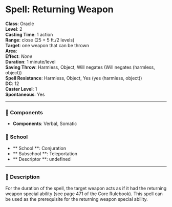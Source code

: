 
# Spell: Returning Weapon
**Class**: Oracle  
**Level**: 2  
**Casting Time**: 1 action  
**Range**: close (25 + 5 ft./2 levels)  
**Target**: one weapon that can be thrown  
**Area**:   
**Effect**: _None_  
**Duration**: 1 minute/level  
**Saving Throw**: Harmless, Object, Will negates (Will negates (harmless, object))  
**Spell Resistance**: Harmless, Object, Yes (yes (harmless, object))  
**DC**: 12  
**Caster Level**: 1  
**Spontaneous**: Yes

---

### 🔮 Components
- **Components**: Verbal, Somatic

### 🏫 School
- ** School **: Conjuration
- ** Subschool **: Teleportation
- ** Descriptor **: undefined
---

### 📜 Description
For the duration of the spell, the target weapon acts as if it had the returning weapon special ability (see page 471 of the Core Rulebook). This spell can be used as the prerequisite for the returning weapon special ability.
